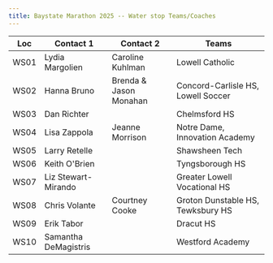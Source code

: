 ```yaml
---
title: Baystate Marathon 2025 -- Water stop Teams/Coaches
---
```


| Loc  | Contact 1            | Contact 2              | Teams                              |
| ---- | -------------------- | ---------------------- | ---------------------------------- |
| WS01 | Lydia Margolien      | Caroline Kuhlman       | Lowell Catholic                    |
| WS02 | Hanna Bruno          | Brenda & Jason Monahan | Concord-Carlisle HS, Lowell Soccer |
| WS03 | Dan Richter          |                        | Chelmsford HS                      |
| WS04 | Lisa Zappola         | Jeanne Morrison        | Notre Dame, Innovation Academy     |
| WS05 | Larry Retelle        |                        | Shawsheen Tech                     |
| WS06 | Keith O'Brien        |                        | Tyngsborough HS                    |
| WS07 | Liz Stewart-Mirando  |                        | Greater Lowell Vocational HS       |
| WS08 | Chris Volante        | Courtney Cooke         | Groton Dunstable HS, Tewksbury HS  |
| WS09 | Erik Tabor           |                        | Dracut HS                          |
| WS10 | Samantha DeMagistris |                        | Westford Academy                   |
